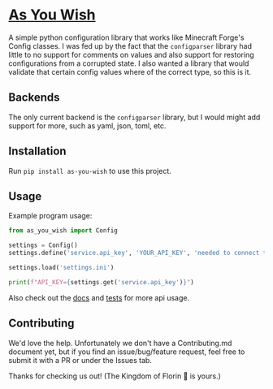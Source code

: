 # [As You Wish](https://www.youtube.com/watch?v=3toktnaqAyE)
A simple python configuration library that works like Minecraft Forge's Config classes.
I was fed up by the fact that the ```configparser``` library had little to no support for comments on values
and also support for restoring configurations from a corrupted state.
I also wanted a library that would validate that certain config values where of the correct type, so this is it.

## Backends
The only current backend is the ```configparser``` library, but I would might add support for more,
such as yaml, json, toml, etc.

## Installation
Run ```pip install as-you-wish``` to use this project.

## Usage
Example program usage:
```python
from as_you_wish import Config

settings = Config()
settings.define('service.api_key', 'YOUR_API_KEY', 'needed to connect to the api service')

settings.load('settings.ini')

print(f"API_KEY={settings.get('service.api_key')}")
```

Also check out the [docs](https://lochnessdragon.github.io/as-you-wish/) and [tests](https://github.com/lochnessdragon/as-you-wish/blob/main/tests/test_as_you_wish.py) for more api usage.

## Contributing
We'd love the help. Unfortunately we don't have a Contributing.md document yet, but if you find an issue/bug/feature request, feel free to submit it with a PR or under the Issues tab.

Thanks for checking us out! (The Kingdom of Florin 🏰 is yours.)
